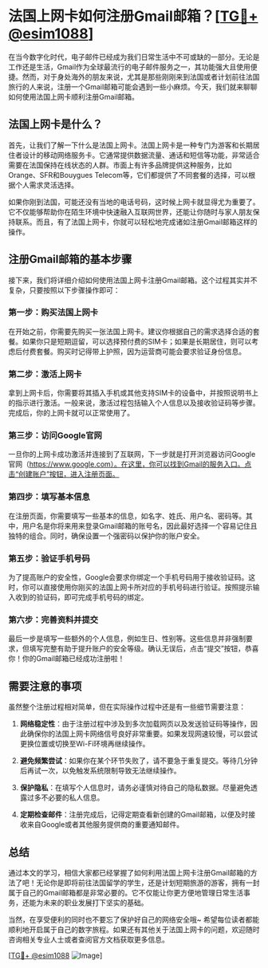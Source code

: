 # 法国上网卡如何注册Gmail邮箱？[[TG💪+ @esim1088](https://t.me/s/esim1088)]

在当今数字化时代，电子邮件已经成为我们日常生活中不可或缺的一部分。无论是工作还是生活，Gmail作为全球最流行的电子邮件服务之一，其功能强大且使用便捷。然而，对于身处海外的朋友来说，尤其是那些刚刚来到法国或者计划前往法国旅行的人来说，注册一个Gmail邮箱可能会遇到一些小麻烦。今天，我们就来聊聊如何使用法国上网卡顺利注册Gmail邮箱。

## 法国上网卡是什么？

首先，让我们了解一下什么是法国上网卡。法国上网卡是一种专门为游客和长期居住者设计的移动网络服务卡。它通常提供数据流量、通话和短信等功能，非常适合需要在法国保持在线状态的人群。市面上有许多品牌提供这种服务，比如Orange、SFR和Bouygues Telecom等，它们都提供了不同套餐的选择，可以根据个人需求灵活选择。

如果你刚到法国，可能还没有当地的电话号码，这时候上网卡就显得尤为重要了。它不仅能够帮助你在陌生环境中快速融入互联网世界，还能让你随时与家人朋友保持联系。而且，有了法国上网卡，你就可以轻松地完成诸如注册Gmail邮箱这样的操作。

## 注册Gmail邮箱的基本步骤

接下来，我们将详细介绍如何使用法国上网卡注册Gmail邮箱。这个过程其实并不复杂，只要按照以下步骤操作即可：

### 第一步：购买法国上网卡

在开始之前，你需要先购买一张法国上网卡。建议你根据自己的需求选择合适的套餐。如果你只是短期逗留，可以选择预付费的SIM卡；如果是长期居住，则可以考虑后付费套餐。购买时记得带上护照，因为运营商可能会要求验证身份信息。

### 第二步：激活上网卡

拿到上网卡后，你需要将其插入手机或其他支持SIM卡的设备中，并按照说明书上的指示进行激活。一般来说，激活过程包括输入个人信息以及接收验证码等步骤。完成后，你的上网卡就可以正常使用了。

### 第三步：访问Google官网

一旦你的上网卡成功激活并连接到了互联网，下一步就是打开浏览器访问Google官网（https://www.google.com）。在这里，你可以找到Gmail的服务入口。点击“创建账户”按钮，进入注册页面。

### 第四步：填写基本信息

在注册页面，你需要填写一些基本的信息，如名字、姓氏、用户名、密码等。其中，用户名是你将来用来登录Gmail邮箱的账号名，因此最好选择一个容易记住且独特的组合。同时，确保设置一个强密码以保护你的账户安全。

### 第五步：验证手机号码

为了提高账户的安全性，Google会要求你绑定一个手机号码用于接收验证码。这时，你可以直接使用你刚买的法国上网卡所对应的手机号码进行验证。按照提示输入收到的验证码，即可完成手机号码的绑定。

### 第六步：完善资料并提交

最后一步是填写一些额外的个人信息，例如生日、性别等。这些信息并非强制要求，但填写完整有助于提升账户的安全等级。确认无误后，点击“提交”按钮，恭喜你！你的Gmail邮箱已经成功注册啦！

## 需要注意的事项

虽然整个注册过程相对简单，但在实际操作过程中还是有一些细节需要注意：

1. **网络稳定性**：由于注册过程中涉及到多次加载网页以及发送验证码等操作，因此确保你的法国上网卡网络信号良好非常重要。如果发现网速较慢，可以尝试更换位置或切换至Wi-Fi环境再继续操作。

2. **避免频繁尝试**：如果你在某个环节失败了，请不要急于重复提交。等待几分钟后再试一次，以免触发系统限制导致无法继续操作。

3. **保护隐私**：在填写个人信息时，请务必谨慎对待自己的隐私数据。尽量避免透露过多不必要的私人信息。

4. **定期检查邮件**：注册完成后，记得定期查看新创建的Gmail邮箱，以便及时接收来自Google或者其他服务提供商的重要通知邮件。

## 总结

通过本文的学习，相信大家都已经掌握了如何利用法国上网卡注册Gmail邮箱的方法了吧！无论你是即将前往法国留学的学生，还是计划短期旅游的游客，拥有一封属于自己的Gmail邮箱都是非常必要的。它不仅能让你更方便地管理日常生活事务，还能为未来的职业发展打下坚实的基础。

当然，在享受便利的同时也不要忘了保护好自己的网络安全哦~ 希望每位读者都能顺利地开启属于自己的数字旅程。如果还有其他关于法国上网卡的问题，欢迎随时咨询相关专业人士或者查阅官方文档获取更多信息。

[[TG💪+ @esim1088](https://t.me/s/esim1088) ![Image](https://i.postimg.cc/4NQfJmqS/Snipaste-2025-05-13-00-14-12.png)]